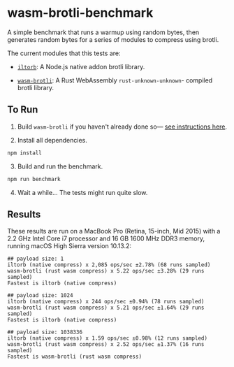 # wasm-brotli-benchmark

A simple benchmark that runs a warmup using random bytes, then generates random
bytes for a series of modules to compress using brotli.

The current modules that this tests are:

*   [`iltorb`][iltorb]: A Node.js native addon brotli library.

*   [`wasm-brotli`][wasm-brotli]: A Rust WebAssembly `rust-unknown-unknown`-
    compiled brotli library.

[iltorb]: https://github.com/MayhemYDG/iltorb
[wasm-brotli]: https://github.com/dfrankland/wasm-brotli

## To Run

1.  Build `wasm-brotli` if you haven't already done so&mdash;
    [see instructions here][build].

[build]: https://github.com/dfrankland/wasm-brotli#development

2.  Install all dependencies.

```bash
npm install
```

3.  Build and run the benchmark.

```bash
npm run benchmark
```

4.  Wait a while... The tests might run quite slow.

## Results

These results are run on a MacBook Pro (Retina, 15-inch, Mid 2015) with a
2.2 GHz Intel Core i7 processor and 16 GB 1600 MHz DDR3 memory, running macOS
High Sierra version 10.13.2:

```
## payload size: 1
iltorb (native compress) x 2,085 ops/sec ±2.78% (68 runs sampled)
wasm-brotli (rust wasm compress) x 5.22 ops/sec ±3.28% (29 runs sampled)
Fastest is iltorb (native compress)

## payload size: 1024
iltorb (native compress) x 244 ops/sec ±0.94% (78 runs sampled)
wasm-brotli (rust wasm compress) x 5.21 ops/sec ±1.64% (29 runs sampled)
Fastest is iltorb (native compress)

## payload size: 1038336
iltorb (native compress) x 1.59 ops/sec ±0.98% (12 runs sampled)
wasm-brotli (rust wasm compress) x 2.52 ops/sec ±1.37% (16 runs sampled)
Fastest is wasm-brotli (rust wasm compress)
```
